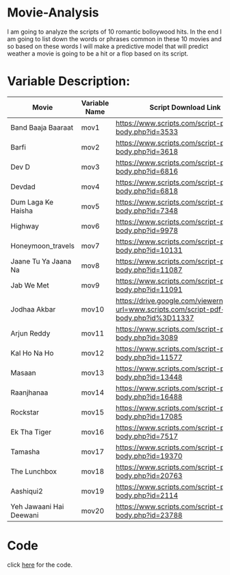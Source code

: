 # Movie-Analysis
I am going to analyze the scripts of 10 romantic bolloywood hits. In the end I am going to list down the words or phrases common in these 10 movies and so based on these words I will make a predictive model that will predict weather a movie is going to be a hit or a flop based on its script.

# Variable Description:
| Movie | Variable Name | Script Download Link|
|---| ----| ---|
| Band Baaja Baaraat | mov1 | https://www.scripts.com/script-pdf-body.php?id=3533 |
| Barfi | mov2 | https://www.scripts.com/script-pdf-body.php?id=3618 |
| Dev D| mov3 | https://www.scripts.com/script-pdf-body.php?id=6816 |
| Devdad| mov4 | https://www.scripts.com/script-pdf-body.php?id=6818 |
| Dum Laga Ke Haisha | mov5 | https://www.scripts.com/script-pdf-body.php?id=7348 |
| Highway | mov6 | https://www.scripts.com/script-pdf-body.php?id=9978 |
| Honeymoon_travels | mov7 | https://www.scripts.com/script-pdf-body.php?id=10131 |
| Jaane Tu Ya Jaana Na | mov8 | https://www.scripts.com/script-pdf-body.php?id=11087 |
| Jab We Met | mov9 | https://www.scripts.com/script-pdf-body.php?id=11091 |
| Jodhaa Akbar | mov10 | https://drive.google.com/viewerng/viewer?url=www.scripts.com/script-pdf-body.php?id%3D11337 |
| Arjun Reddy | mov11 | https://www.scripts.com/script-pdf-body.php?id=3089 |
| Kal Ho Na Ho | mov12 | https://www.scripts.com/script-pdf-body.php?id=11577 |
| Masaan | mov13 | https://www.scripts.com/script-pdf-body.php?id=13448 |
| Raanjhanaa | mov14 | https://www.scripts.com/script-pdf-body.php?id=16488 |
| Rockstar | mov15 | https://www.scripts.com/script-pdf-body.php?id=17085 |
| Ek Tha Tiger | mov16 | https://www.scripts.com/script-pdf-body.php?id=7517 |
| Tamasha | mov17 | https://www.scripts.com/script-pdf-body.php?id=19370 |
| The Lunchbox | mov18 | https://www.scripts.com/script-pdf-body.php?id=20763 |
| Aashiqui2 | mov19 | https://www.scripts.com/script-pdf-body.php?id=2114 |
| Yeh Jawaani Hai Deewani | mov20 | https://www.scripts.com/script-pdf-body.php?id=23788 |

# Code
click [here](https://github.com/AADITYAPRABALCHAWLA/Movie-Analysis/blob/main/Code.R) for the code.

